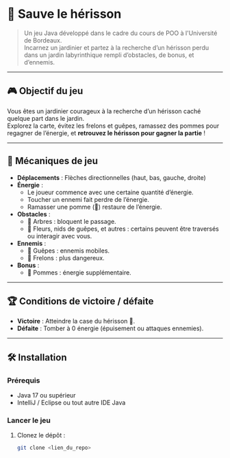 # 🦔 Sauve le hérisson

> Un jeu Java développé dans le cadre du cours de POO à l'Université de Bordeaux.  
> Incarnez un jardinier et partez à la recherche d’un hérisson perdu dans un jardin labyrinthique rempli d’obstacles, de bonus, et d’ennemis.

---

## 🎮 Objectif du jeu

Vous êtes un jardinier courageux à la recherche d’un hérisson caché quelque part dans le jardin.  
Explorez la carte, évitez les frelons et guêpes, ramassez des pommes pour regagner de l’énergie, et **retrouvez le hérisson pour gagner la partie** !

---

## 🧠 Mécaniques de jeu

- **Déplacements** : Flèches directionnelles (haut, bas, gauche, droite)
- **Énergie** :
  - Le joueur commence avec une certaine quantité d’énergie.
  - Toucher un ennemi fait perdre de l’énergie.
  - Ramasser une pomme (🍎) restaure de l’énergie.
- **Obstacles** :
  - 🌳 Arbres : bloquent le passage.
  - 🌼 Fleurs, nids de guêpes, et autres : certains peuvent être traversés ou interagir avec vous.
- **Ennemis** :
  - 🐝 Guêpes : ennemis mobiles.
  - 🐝 Frelons : plus dangereux.
- **Bonus** :
  - 🍎 Pommes : énergie supplémentaire.

---

## 🏆 Conditions de victoire / défaite

- **Victoire** : Atteindre la case du hérisson 🦔.
- **Défaite** : Tomber à 0 énergie (épuisement ou attaques ennemies).

---

## 🛠️ Installation

### Prérequis

- Java 17 ou supérieur
- IntelliJ / Eclipse ou tout autre IDE Java

### Lancer le jeu

1. Clonez le dépôt :
   ```bash
   git clone <lien_du_repo>
